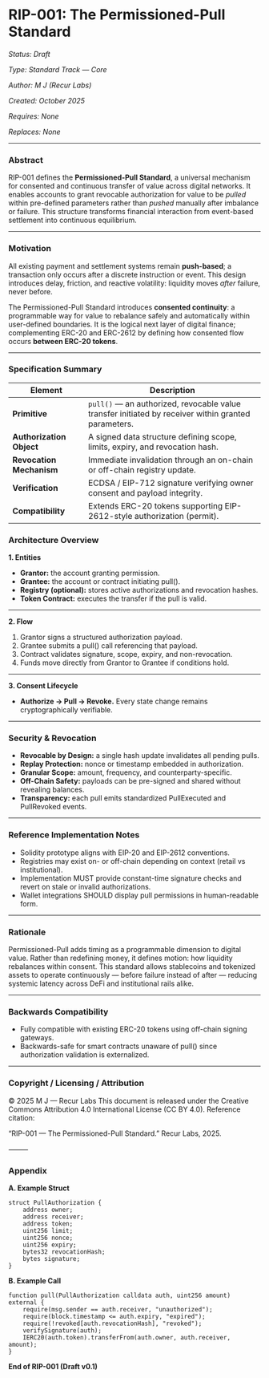 # RIP-001: The Permissioned-Pull Standard

*Status: Draft*

*Type: Standard Track — Core*

*Author: M J (Recur Labs)*

*Created: October 2025*

*Requires: None*

*Replaces: None*

---

### Abstract

RIP-001 defines the **Permissioned-Pull Standard**, a universal mechanism for consented and continuous transfer of value across digital networks.
It enables accounts to grant revocable authorization for value to be *pulled* within pre-defined parameters rather than *pushed* manually after imbalance or failure.
This structure transforms financial interaction from event-based settlement into continuous equilibrium.

---

### Motivation

All existing payment and settlement systems remain **push-based**; a transaction only occurs after a discrete instruction or event.
This design introduces delay, friction, and reactive volatility: liquidity moves *after* failure, never before.

The Permissioned-Pull Standard introduces **consented continuity**: a programmable way for value to rebalance safely and automatically within user-defined boundaries.
It is the logical next layer of digital finance; complementing ERC-20 and ERC-2612 by defining how consented flow occurs **between ERC-20 tokens**.

---

### Specification Summary

| **Element** | **Description** |
|----------|-------------|
| **Primitive** | `pull()` — an authorized, revocable value transfer initiated by receiver within granted parameters. |
| **Authorization Object** | A signed data structure defining scope, limits, expiry, and revocation hash. |
| **Revocation Mechanism** | Immediate invalidation through an on-chain or off-chain registry update. |
| **Verification** | ECDSA / EIP-712 signature verifying owner consent and payload integrity. |
| **Compatibility** | Extends ERC-20 tokens supporting EIP-2612-style authorization (permit). |

### Architecture Overview

**1. Entities**

	
- **Grantor:** the account granting permission.
- **Grantee:** the account or contract initiating pull().
- **Registry (optional):** stores active authorizations and revocation hashes.
- **Token Contract:** executes the transfer if the pull is valid.

---

**2. Flow**

 1. Grantor signs a structured authorization payload. 
 2. Grantee submits a pull() call referencing that payload. 
 3. Contract validates signature, scope, expiry, and non-revocation. 
 4. Funds move directly from Grantor to Grantee if conditions hold. 

---

**3. Consent Lifecycle**

- **Authorize → Pull → Revoke.**
Every state change remains cryptographically verifiable.

---

### Security & Revocation

 - **Revocable by Design:** a single hash update invalidates all pending pulls.
 - **Replay Protection:** nonce or timestamp embedded in authorization.
 - **Granular Scope:** amount, frequency, and counterparty-specific.
 - **Off-Chain Safety:** payloads can be pre-signed and shared without revealing balances.
 - **Transparency:** each pull emits standardized PullExecuted and PullRevoked events.

---

### Reference Implementation Notes
 - Solidity prototype aligns with EIP-20 and EIP-2612 conventions.
 - Registries may exist on- or off-chain depending on context (retail vs institutional).
 - Implementation MUST provide constant-time signature checks and revert on stale or invalid authorizations.
 - Wallet integrations SHOULD display pull permissions in human-readable form.

---

### Rationale

Permissioned-Pull adds timing as a programmable dimension to digital value.
Rather than redefining money, it defines motion: how liquidity rebalances within consent.
This standard allows stablecoins and tokenized assets to operate continuously — before failure instead of after — reducing systemic latency across DeFi and institutional rails alike.

---

### Backwards Compatibility

 - Fully compatible with existing ERC-20 tokens using off-chain signing gateways.
 - Backwards-safe for smart contracts unaware of pull() since authorization validation is externalized.

---

### Copyright / Licensing / Attribution

© 2025 M J — Recur Labs
This document is released under the Creative Commons Attribution 4.0 International License (CC BY 4.0).
Reference citation:

“RIP-001 — The Permissioned-Pull Standard.” Recur Labs, 2025.

⸻

### Appendix

**A. Example Struct**

~~~
struct PullAuthorization {
    address owner;
    address receiver;
    address token;
    uint256 limit;
    uint256 nonce;
    uint256 expiry;
    bytes32 revocationHash;
    bytes signature;
}
~~~

**B. Example Call**

~~~
function pull(PullAuthorization calldata auth, uint256 amount) external {
    require(msg.sender == auth.receiver, "unauthorized");
    require(block.timestamp <= auth.expiry, "expired");
    require(!revoked[auth.revocationHash], "revoked");
    verifySignature(auth);
    IERC20(auth.token).transferFrom(auth.owner, auth.receiver, amount);
}
~~~

**End of RIP-001 (Draft v0.1)**


